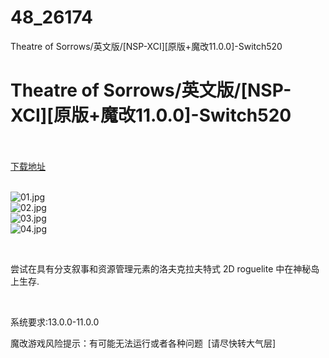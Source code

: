 # 48_26174
Theatre of Sorrows/英文版/[NSP-XCI][原版+魔改11.0.0]-Switch520
# Theatre of Sorrows/英文版/[NSP-XCI][原版+魔改11.0.0]-Switch520
 <br/></br>
[下载地址](https://www.switch520.cc/article/26174 "下载地址")
<br/></br>

<p><img title="01.jpg" src="https://www.switch520.cc/muke_img/2022_01_07_eba97207f4108.jpg" alt="01.jpg"><br>
<img title="02.jpg" src="https://www.switch520.cc/muke_img/2022_01_07_455093b681c18.jpg" alt="02.jpg"><br>
<img title="03.jpg" src="https://www.switch520.cc/muke_img/2022_01_07_0c38b6a29b3f9.jpg" alt="03.jpg"><br>
<img title="04.jpg" src="https://www.switch520.cc/muke_img/2022_01_07_f24430c7fb917.jpg" alt="04.jpg"></p>
<p>&nbsp;</p>
<p>尝试在具有分支叙事和资源管理元素的洛夫克拉夫特式 2D roguelite 中在神秘岛上生存.</p>
<p>&nbsp;</p>
<p>系统要求:13.0.0-11.0.0</p>
<p>魔改游戏风险提示：有可能无法运行或者各种问题 &nbsp;[请尽快转大气层]</p>



